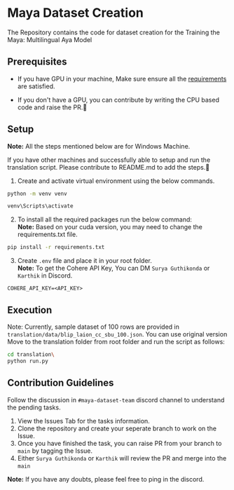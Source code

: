 # Maya Dataset Creation
The Repository contains the code for dataset creation for the Training the Maya: Multilingual Aya Model

## Prerequisites
- If you have GPU in your machine, Make sure ensure all the [requirements](https://docs.cupy.dev/en/latest/install.html#requirements) are satisfied.

- If you don't have a GPU, you can contribute by writing the CPU based code and raise the PR.🤗

## Setup
**Note:** All the steps mentioned below are for Windows Machine. <br>

If you have other machines and successfully able to setup and run the translation script. Please contribute to README.md to add the steps.🤗

1. Create and activate virtual environment using the below commands.
```bash
python -m venv venv
```

```bash
venv\Scripts\activate
```

2. To install all the required packages run the below command:<br>
**Note:** Based on your cuda version, you may need to change the requirements.txt file.
```bash
pip install -r requirements.txt
```

3. Create `.env` file and place it in your root folder. <br>
**Note:** To get the Cohere API Key, You can DM `Surya Guthikonda` or `Karthik` in Discord.
```env
COHERE_API_KEY=<API_KEY>
```

## Execution
Note: Currently, sample dataset of 100 rows are provided in `translation/data/blip_laion_cc_sbu_100.json`. You can use original version
Move to the translation folder from root folder and run the script as follows:

```bash
cd translation\
python run.py
```

## Contribution Guidelines
Follow the discussion in `#maya-dataset-team` discord channel to understand the pending tasks.
1. View the Issues Tab for the tasks information.
2. Clone the repository and create your seperate branch to work on the Issue.
3. Once you have finished the task, you can raise PR from your branch to `main` by tagging the Issue.
4. Either `Surya Guthikonda` or `Karthik` will review the PR and merge into the `main`

**Note:** If you have any doubts, please feel free to ping in the discord.